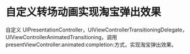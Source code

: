 # 自定义转场动画实现淘宝弹出效果


自定义 UIPresentationController，UIViewControllerTransitioningDelegate，UIViewControllerAnimatedTransitioning，调用presentViewController:animated:completion:方式，实现淘宝弹出效果。


